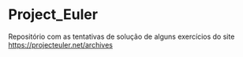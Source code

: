 # Project_Euler
Repositório com as tentativas de solução de alguns exercícios do site https://projecteuler.net/archives
